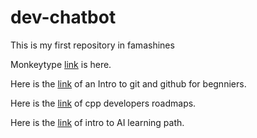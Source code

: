 # dev-chatbot
This is my first repository in famashines
 
 Monkeytype [link](https://github.com/famashines/dev-chatbot.git) is here. 

 Here is the [link](https://kirtan2004.hashnode.dev/an-intro-to-git-and-github-for-beginners) of an Intro to git and github for begnniers.

 Here is the [link](https://miro.com/app/board/o9J_lpap34Q=/) of cpp developers roadmaps.

Here is the [link](https://www.cloudskillsboost.google/paths/118) of intro to AI learning path.
